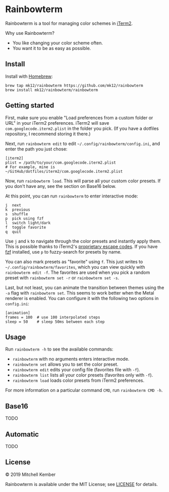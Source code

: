 # Rainbowterm

Rainbowterm is a tool for managing color schemes in [iTerm2][i2].

Why use Rainbowterm?

- You like changing your color scheme often.
- You want it to be as easy as possible.

## Install

Install with [Homebrew][hb]:

    brew tap mk12/rainbowterm https://github.com/mk12/rainbowterm
    brew install mk12/rainbowterm/rainbowterm

## Getting started

First, make sure you enable "Load preferences from a custom folder or URL" in your iTerm2 preferences. iTerm2 will save `com.googlecode.iterm2.plist` in the folder you pick. (If you have a dotfiles repository, I recommend storing it there.)

Next, run `rainbowterm edit` to edit `~/.config/rainbowterm/config.ini`, and enter the path you just chose:

```
[iterm2]
plist = /path/to/your/com.googlecode.iterm2.plist
# For example, mine is ~/GitHub/dotfiles/iterm2/com.googlecode.iterm2.plist
```

Now, run `rainbowterm load`. This will parse all your custom color presets. If you don't have any, see the section on Base16 below.

At this point, you can run `rainbowterm` to enter interactive mode:

```
j  next
k  previous
s  shuffle
p  pick using fzf
l  switch light/dark
f  toggle favorite
q  quit
```

Use `j` and `k` to navigate through the color presets and instantly apply them. This is possible thanks to iTerm2's [proprietary escape codes][esc]. If you have [fzf][fzf] installed, use `p` to fuzzy-search for presets by name.

You can also mark presets as "favorite" using `f`. This just writes to `~/.config/rainbowterm/favorites`, which you can view quickly with `rainbowterm edit -f`. The favorites are used when you pick a random preset with `rainbowterm set -r` or `rainbowterm set -s`.

Last, but not least, you can animate the transition between themes using the `-a` flag with `rainbowterm set`. This seems to work better when the Metal renderer is enabled. You can configure it with the following two options in `config.ini`:

```
[animation]
frames = 100  # use 100 interpolated steps
sleep = 50    # sleep 50ms between each step
```

## Usage

Run `rainbowterm -h` to see the available commands:

- `rainbowterm` with no arguments enters interactive mode.
- `rainbowterm set` allows you to set the color preset.
- `rainbowterm edit` edits your config file (favorites file with `-f`).
- `rainbowterm list` lists all your color presets (favorites only with `-f`).
- `rainbowterm load` loads color presets from iTerm2 preferences.

For more information on a particular command `CMD`, run `rainbowterm CMD -h`.

## Base16

TODO

## Automatic

TODO

## License

© 2019 Mitchell Kember

Rainbowterm is available under the MIT License; see [LICENSE](LICENSE.md) for details.

[i2]: https://iterm2.com
[esc]: https://www.iterm2.com/documentation-escape-codes.html
[hb]: https://brew.sh
[fzf]: https://github.com/junegunn/fzf
